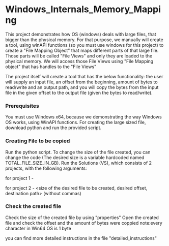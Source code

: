 # Windows_Internals_Memory_Mapping

This project demonstrates how OS (windows) deals with large files, that bigger than the physical memory. For that purpose, we manually will create a tool, using winAPI functions (so you must use windows for this project) to create a "File Mapping Object" that maps different parts of that large file. Those parts will be called "File Views" and only they are loaded to the physical memory. We will access those File Views using "File Mapping object" that has handles to the "File Views"


The project itself will create a tool that has the below functionality:
the user will supply an input file, an offset from the beginning, amount of bytes to read/write and an output path, and you will copy the bytes from the input file in the given offset to the output file (given the bytes to read/write).


### Prerequisites

You must use Windows x64,  because we demonstrating the way Windows OS works, using WinAPI functions.
For creating the large sized file, download python and run the provided script.

### Creating File to be copied

Run the python script. To change the size of the file created, you can change the code (The  desired size is a variable hardcoded named TOTAL_FILE_SIZE_IN_GB).
Run the Solutions (VS), which consists of 2 projects, with the following arguments:

for project 1 - <path to the large sized file>
 
for project 2 - <size of the desired file to be created, desired offset, destination path> (without commas)
 

### Check the created file

Check the size of the created file by using "properties"
Open the created file and check the offset and the amount of bytes were coppied
note:every character in Win64 OS is 1 byte


you can find more detailed instructions in the file "detailed_instructions" 
